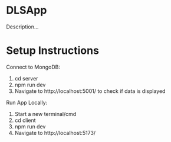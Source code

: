 # DLSApp
Description...

# Setup Instructions
Connect to MongoDB:
1. cd server
2. npm run dev
3. Navigate to http://localhost:5001/ to check if data is displayed

Run App Locally:
1. Start a new terminal/cmd
2. cd client
3. npm run dev
4. Navigate to http://localhost:5173/